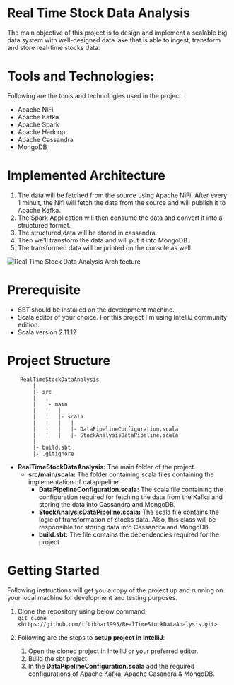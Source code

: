 # Real Time Stock Data Analysis

The main objective of this project is to design and implement a scalable big data system with well-designed data lake that is able to
ingest, transform and store real-time stocks data.

# Tools and Technologies:

Following are the tools and technologies used in the project:
- Apache NiFi
- Apache Kafka
- Apache Spark
- Apache Hadoop
- Apache Cassandra
- MongoDB

# Implemented Architecture

1. The data will be fetched from the source using Apache NiFi. After every 1 minuit, the Nifi will fetch the data from
the source and will publish it to Apache Kafka.
2. The Spark Application will then consume the data and convert it into a structured format.
3. The structured data will be stored in cassandra.
4. Then we'll transform the data and will put it into MongoDB.
5. The transformed data will be printed on the console as well.

![Real Time Stock Data Analysis Architecture](../master/ReadMe/RealTimeStockDataAnalysis.png)
 
# Prerequisite

- SBT should be installed on the development machine.
- Scala editor of your choice. For this project I'm using IntelliJ community edition.
- Scala version 2.11.12 

 # Project Structure

```
    RealTimeStockDataAnalysis
        |
        |- src
        |   |
        |   |- main
        |   |   |
        |   |   |- scala
        |   |   |   |
        |   |   |   |- DataPipelineConfiguration.scala
        |   |   |   |- StockAnalysisDataPipeline.scala
        |
        |- build.sbt
        |- .gitignore
```

- **RealTimeStockDataAnalysis:** The main folder of the project.
    - **src/main/scala:** The folder containing scala files containing the implementation of datapipeline.
        - **DataPipelineConfiguration.scala:** The scala file containing the configuration required for fetching the 
        data from the Kafka and storing the data into Cassandra and MongoDB.
        - **StockAnalysisDataPipeline.scala:** The scala file contains the logic of transformation of stocks data. Also,
        this class will be responsible for storing data into Cassandra and MongoDB.
        - **build.sbt:** The file contains the dependencies required for the project

# Getting Started

Following instructions will get you a copy of the project up and running on your local machine for development and testing 
purposes.

1. Clone the repository using below command:\
   ```git clone <https://github.com/iftikhar1995/RealTimeStockDataAnalysis.git>```

2. Following are the steps to **setup project in IntelliJ**:
   1. Open the cloned project in IntelliJ or your preferred editor.
   2. Build the sbt project
   3. In the  **DataPipelineConfiguration.scala** add the required configurations of Apache Kafka, Apache Casandra & 
   MongoDB.